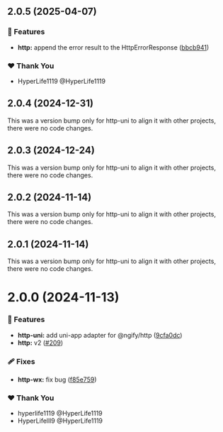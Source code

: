 ## 2.0.5 (2025-04-07)

### 🚀 Features

- **http:** append the error result to the HttpErrorResponse ([bbcb941](https://github.com/ngify/ngify/commit/bbcb941))

### ❤️ Thank You

- HyperLife1119 @HyperLife1119

## 2.0.4 (2024-12-31)

This was a version bump only for http-uni to align it with other projects, there were no code changes.

## 2.0.3 (2024-12-24)

This was a version bump only for http-uni to align it with other projects, there were no code changes.

## 2.0.2 (2024-11-14)

This was a version bump only for http-uni to align it with other projects, there were no code changes.

## 2.0.1 (2024-11-14)

This was a version bump only for http-uni to align it with other projects, there were no code changes.

# 2.0.0 (2024-11-13)

### 🚀 Features

- **http-uni:** add uni-app adapter for @ngify/http ([9cfa0dc](https://github.com/ngify/ngify/commit/9cfa0dc))
- **http:** v2 ([#209](https://github.com/ngify/ngify/pull/209))

### 🩹 Fixes

- **http-wx:** fix bug ([f85e759](https://github.com/ngify/ngify/commit/f85e759))

### ❤️  Thank You

- hyperlife1119 @HyperLife1119
- HyperLifelll9 @HyperLife1119